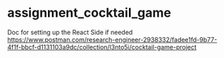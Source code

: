 # assignment_cocktail_game
Doc for setting up the React Side if needed https://www.postman.com/research-engineer-2938332/fadee1fd-9b77-4f1f-bbcf-d1131103a9dc/collection/l3nto5i/cocktail-game-project
